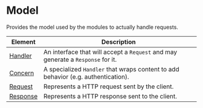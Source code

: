 # Model

Provides the model used by the modules to actually handle requests.

| Element | Description |
|---|---|
| [Handler](./Model/Handler.md) | An interface that will accept a `Request` and may generate a `Response` for it. |
| [Concern](./Model/Concern.md) | A specialized `Handler` that wraps content to add behavior (e.g. authentication). |
| [Request](./Model/Request.md) | Represents a HTTP request sent by the client. |
| [Response](./Model/Response.md) | Represents a HTTP response sent to the client. |
